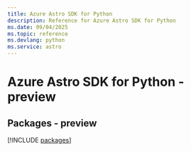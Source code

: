 ```yaml
---
title: Azure Astro SDK for Python
description: Reference for Azure Astro SDK for Python
ms.date: 09/04/2025
ms.topic: reference
ms.devlang: python
ms.service: astro
---
```

# Azure Astro SDK for Python - preview
## Packages - preview
[!INCLUDE [packages](astro-index.md)]